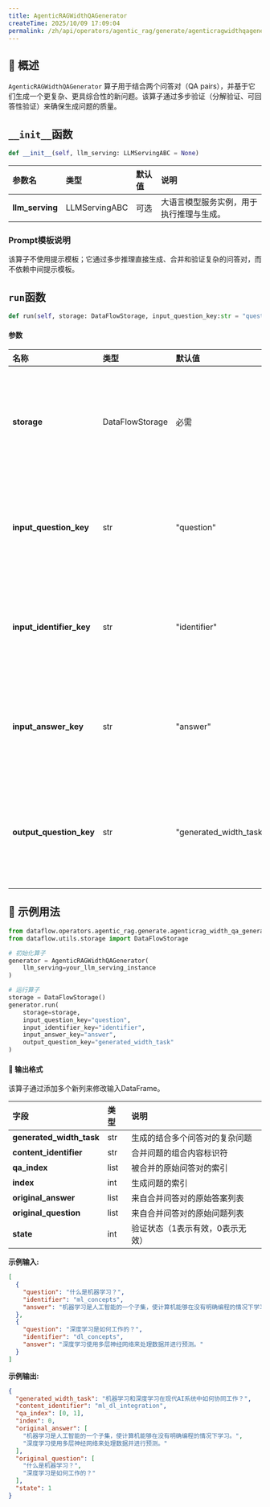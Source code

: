```yaml
---
title: AgenticRAGWidthQAGenerator
createTime: 2025/10/09 17:09:04
permalink: /zh/api/operators/agentic_rag/generate/agenticragwidthqagenerator/
---
```


## 📘 概述
`AgenticRAGWidthQAGenerator` 算子用于结合两个问答对（QA pairs），并基于它们生成一个更复杂、更具综合性的新问题。该算子通过多步验证（分解验证、可回答性验证）来确保生成问题的质量。

## `__init__`函数
```python
def __init__(self, llm_serving: LLMServingABC = None)
```

| 参数名 | 类型 | 默认值 | 说明 |
| :--- | :--- | :--- | :--- |
| **llm_serving** | LLMServingABC | 可选 | 大语言模型服务实例，用于执行推理与生成。 |

### Prompt模板说明
该算子不使用提示模板；它通过多步推理直接生成、合并和验证复杂的问答对，而不依赖中间提示模板。

## `run`函数
```python
def run(self, storage: DataFlowStorage, input_question_key:str = "question", input_identifier_key:str = "identifier", input_answer_key:str = "answer", output_question_key:str = "generated_width_task")
```
#### 参数
| 名称 | 类型 | 默认值 | 说明 |
| :--- | :--- | :--- | :--- |
| **storage** | DataFlowStorage | 必需 | 数据流存储实例，负责读取与写入数据。 |
| **input_question_key** | str | "question" | 输入列名，对应原始问题字段。 |
| **input_identifier_key** | str | "identifier" | 输入列名，对应内容标识符字段。 |
| **input_answer_key** | str | "answer" | 输入列名，对应原始答案字段。 |
| **output_question_key** | str | "generated_width_task" | 输出列名，对应生成的新问题字段。 |

## 🧠 示例用法
```python
from dataflow.operators.agentic_rag.generate.agenticrag_width_qa_generator import AgenticRAGWidthQAGenerator
from dataflow.utils.storage import DataFlowStorage

# 初始化算子
generator = AgenticRAGWidthQAGenerator(
    llm_serving=your_llm_serving_instance
)

# 运行算子
storage = DataFlowStorage()
generator.run(
    storage=storage,
    input_question_key="question",
    input_identifier_key="identifier",
    input_answer_key="answer",
    output_question_key="generated_width_task"
)
```

#### 🧾 输出格式
该算子通过添加多个新列来修改输入DataFrame。

| 字段 | 类型 | 说明 |
| :--- | :--- | :--- |
| **generated_width_task** | str | 生成的结合多个问答对的复杂问题 |
| **content_identifier** | str | 合并问题的组合内容标识符 |
| **qa_index** | list | 被合并的原始问答对的索引 |
| **index** | int | 生成问题的索引 |
| **original_answer** | list | 来自合并问答对的原始答案列表 |
| **original_question** | list | 来自合并问答对的原始问题列表 |
| **state** | int | 验证状态（1表示有效，0表示无效） |

**示例输入:**
```json
[
  {
    "question": "什么是机器学习？",
    "identifier": "ml_concepts",
    "answer": "机器学习是人工智能的一个子集，使计算机能够在没有明确编程的情况下学习。"
  },
  {
    "question": "深度学习是如何工作的？",
    "identifier": "dl_concepts", 
    "answer": "深度学习使用多层神经网络来处理数据并进行预测。"
  }
]
```

**示例输出:**
```json
{
  "generated_width_task": "机器学习和深度学习在现代AI系统中如何协同工作？",
  "content_identifier": "ml_dl_integration",
  "qa_index": [0, 1],
  "index": 0,
  "original_answer": [
    "机器学习是人工智能的一个子集，使计算机能够在没有明确编程的情况下学习。",
    "深度学习使用多层神经网络来处理数据并进行预测。"
  ],
  "original_question": [
    "什么是机器学习？",
    "深度学习是如何工作的？"
  ],
  "state": 1
}
```
